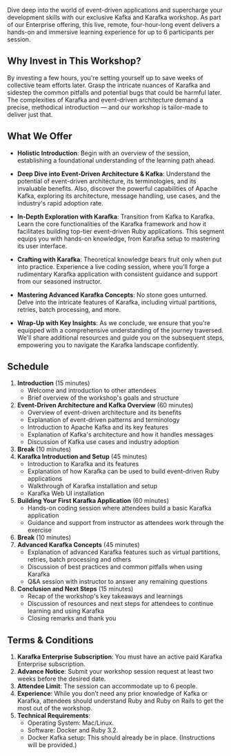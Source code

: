 Dive deep into the world of event-driven applications and supercharge your development skills with our exclusive Kafka and Karafka workshop. As part of our Enterprise offering, this live, remote, four-hour-long event delivers a hands-on and immersive learning experience for up to 6 participants per session.

## Why Invest in This Workshop?

By investing a few hours, you're setting yourself up to save weeks of collective team efforts later. Grasp the intricate nuances of Karafka and sidestep the common pitfalls and potential bugs that could be harmful later. The complexities of Karafka and event-driven architecture demand a precise, methodical introduction — and our workshop is tailor-made to deliver just that.

## What We Offer

- **Holistic Introduction**: Begin with an overview of the session, establishing a foundational understanding of the learning path ahead.

- **Deep Dive into Event-Driven Architecture & Kafka**: Understand the potential of event-driven architecture, its terminologies, and its invaluable benefits. Also, discover the powerful capabilities of Apache Kafka, exploring its architecture, message handling, use cases, and the industry's rapid adoption rate.

- **In-Depth Exploration with Karafka**: Transition from Kafka to Karafka. Learn the core functionalities of the Karafka framework and how it facilitates building top-tier event-driven Ruby applications. This segment equips you with hands-on knowledge, from Karafka setup to mastering its user interface.

- **Crafting with Karafka**: Theoretical knowledge bears fruit only when put into practice. Experience a live coding session, where you'll forge a rudimentary Karafka application with consistent guidance and support from our seasoned instructor.

- **Mastering Advanced Karafka Concepts**: No stone goes unturned. Delve into the intricate features of Karafka, including virtual partitions, retries, batch processing, and more.

- **Wrap-Up with Key Insights**: As we conclude, we ensure that you're equipped with a comprehensive understanding of the journey traversed. We'll share additional resources and guide you on the subsequent steps, empowering you to navigate the Karafka landscape confidently.

## Schedule

1. **Introduction** (15 minutes)
    - Welcome and introduction to other attendees
    - Brief overview of the workshop's goals and structure
2. **Event-Driven Architecture and Kafka Overview** (60 minutes)
    - Overview of event-driven architecture and its benefits
    - Explanation of event-driven patterns and terminology
    - Introduction to Apache Kafka and its key features
    - Explanation of Kafka's architecture and how it handles messages
    - Discussion of Kafka use cases and industry adoption
3. **Break** (10 minutes)
4. **Karafka Introduction and Setup** (45 minutes)
    - Introduction to Karafka and its features
    - Explanation of how Karafka can be used to build event-driven Ruby applications
    - Walkthrough of Karafka installation and setup
    - Karafka Web UI installation
5. **Building Your First Karafka Application** (60 minutes)
    - Hands-on coding session where attendees build a basic Karafka application
    - Guidance and support from instructor as attendees work through the exercise
6. **Break** (10 minutes)
7. **Advanced Karafka Concepts** (45 minutes)
    - Explanation of advanced Karafka features such as virtual partitions, retries, batch processing and others
    - Discussion of best practices and common pitfalls when using Karafka
    - Q&A session with instructor to answer any remaining questions
8. **Conclusion and Next Steps** (15 minutes)
    - Recap of the workshop's key takeaways and learnings
    - Discussion of resources and next steps for attendees to continue learning and using Karafka
    - Closing remarks and thank you

## Terms & Conditions

1. **Karafka Enterprise Subscription**: You must have an active paid Karafka Enterprise subscription.
2. **Advance Notice**: Submit your workshop session request at least two weeks before the desired date.
3. **Attendee Limit**: The session can accommodate up to 6 people.
4. **Experience**: While you don’t need any prior knowledge of Kafka or Karafka, attendees should understand Ruby and Ruby on Rails to get the most out of the workshop.
5. **Technical Requirements**:
    - Operating System: Mac/Linux.
    - Software: Docker and Ruby 3.2.
    - Docker Kafka setup: This should already be in place. (Instructions will be provided.)
